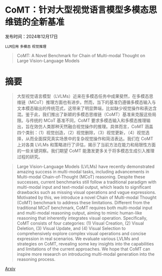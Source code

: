 # CoMT：针对大型视觉语言模型多模态思维链的全新基准

发布时间：2024年12月17日

`LLM应用` `多模态` `视觉推理`

> CoMT: A Novel Benchmark for Chain of Multi-modal Thought on Large Vision-Language Models

# 摘要

> 大型视觉语言模型（LVLMs）近来在多模态任务中成果斐然，在多模态思维链（MCoT）推理方面也有进步。然而，当下的基准仍遵循多模态输入与文本模态输出的传统范式，这带来了明显弊端，比如缺少视觉操作和表达含混。鉴于此，我们推出了新颖的多模态思维链（CoMT）基准来克服这些局限。与传统的 MCoT 基准不同，CoMT 要求多模态输入和多模态推理输出，旨在效仿人类那种天然融合视觉操作的推理。具体而言，CoMT 涵盖四个类别：（1）视觉创造，（2）视觉删除，（3）视觉更新，（4）视觉选择，从而全面探究真实场景中的复杂视觉操作和简洁表达。我们在 CoMT 上对各类 LVLMs 和策略进行了评估，揭示了当前方法在能力和局限性方面的一些关键洞察。我们期望 CoMT 能激发更多关于将多模态生成引入推理过程的研究。

> Large Vision-Language Models (LVLMs) have recently demonstrated amazing success in multi-modal tasks, including advancements in Multi-modal Chain-of-Thought (MCoT) reasoning. Despite these successes, current benchmarks still follow a traditional paradigm with multi-modal input and text-modal output, which leads to significant drawbacks such as missing visual operations and vague expressions. Motivated by this, we introduce a novel Chain of Multi-modal Thought (CoMT) benchmark to address these limitations. Different from the traditional MCoT benchmark, CoMT requires both multi-modal input and multi-modal reasoning output, aiming to mimic human-like reasoning that inherently integrates visual operation. Specifically, CoMT consists of four categories: (1) Visual Creation, (2) Visual Deletion, (3) Visual Update, and (4) Visual Selection to comprehensively explore complex visual operations and concise expression in real scenarios. We evaluate various LVLMs and strategies on CoMT, revealing some key insights into the capabilities and limitations of the current approaches. We hope that CoMT can inspire more research on introducing multi-modal generation into the reasoning process.

[Arxiv](https://arxiv.org/abs/2412.12932)